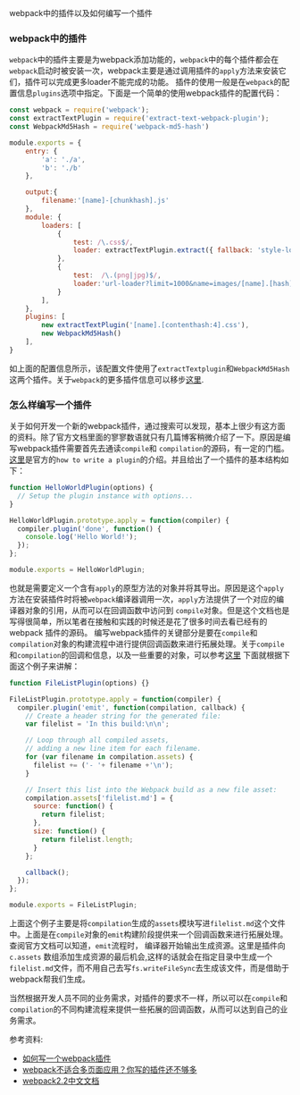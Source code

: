 
webpack中的插件以及如何编写一个插件
### webpack中的插件
`webpack`中的插件主要是为webpack添加功能的，`webpack`中的每个插件都会在`webpack`启动时被安装一次，webpack主要是通过调用插件的`apply`方法来安装它们，插件可以完成更多loader不能完成的功能。
插件的使用一般是在`webpack`的配置信息`plugins`选项中指定。下面是一个简单的使用webpack插件的配置代码：
```js
const webpack = require('webpack');
const extractTextPlugin = require('extract-text-webpack-plugin');
const WebpackMd5Hash = require('webpack-md5-hash')

module.exports = {
    entry: {
        'a': './a',
        'b': './b'
    },

    output:{
        filename:'[name]-[chunkhash].js'
    },
    module: {
        loaders: [
            {
                test: /\.css$/,
                loader: extractTextPlugin.extract({ fallback: 'style-loader', use: 'css-loader' })
            },
            {
                test:  /\.(png|jpg)$/,
                loader:'url-loader?limit=1000&name=images/[name].[hash].[ext]'
            }
        ],
    },
    plugins: [
        new extractTextPlugin('[name].[contenthash:4].css'),
        new WebpackMd5Hash()
    ],
}
```
如上面的配置信息所示，该配置文件使用了`extractTextplugin`和`WebpackMd5Hash`这两个插件。关于`webpack`的更多插件信息可以移步[这里](https://doc.webpack-china.org/plugins/).

### 怎么样编写一个插件
关于如何开发一个新的webpack插件，通过搜索可以发现，基本上很少有这方面的资料。除了官方文档里面的寥寥数语就只有几篇博客稍微介绍了一下。原因是编写webpack插件需要首先去通读`compile`和
`compilation`的源码，有一定的门槛。[这里](https://webpack.github.io/docs/how-to-write-a-plugin.html)是官方的`how to write a plugin`的介绍。并且给出了一个插件的基本结构如下：
```js
function HelloWorldPlugin(options) {
  // Setup the plugin instance with options...
}

HelloWorldPlugin.prototype.apply = function(compiler) {
  compiler.plugin('done', function() {
    console.log('Hello World!');
  });
};

module.exports = HelloWorldPlugin;
```

也就是需要定义一个含有`apply`的原型方法的对象并将其导出。原因是这个`apply`方法在安装插件时将被`webpack`编译器调用一次，`apply`方法提供了一个对应的编译器对象的引用，从而可以在回调函数中访问到
`compile`对象。但是这个文档也是写得很简单，所以笔者在接触和实践的时候还是花了很多时间去看已经有的webpack 插件的源码。
编写webpack插件的关键部分是要在`compile`和`compilation`对象的构建流程中进行提供回调函数来进行拓展处理。关于`compile`和`compilation`的回调和信息，以及一些重要的对象，可以参考[这里](http://www.css88.com/doc/webpack2/api/plugins/)
下面就根据下面这个例子来讲解：
```js
function FileListPlugin(options) {}

FileListPlugin.prototype.apply = function(compiler) {
  compiler.plugin('emit', function(compilation, callback) {
    // Create a header string for the generated file:
    var filelist = 'In this build:\n\n';

    // Loop through all compiled assets,
    // adding a new line item for each filename.
    for (var filename in compilation.assets) {
      filelist += ('- '+ filename +'\n');
    }

    // Insert this list into the Webpack build as a new file asset:
    compilation.assets['filelist.md'] = {
      source: function() {
        return filelist;
      },
      size: function() {
        return filelist.length;
      }
    };

    callback();
  });
};

module.exports = FileListPlugin;
```
上面这个例子主要是将`compilation`生成的`assets`模块写进`filelist.md`这个文件中。上面是在`compile`对象的`emit`构建阶段提供来一个回调函数来进行拓展处理。查阅官方文档可以知道，`emit`流程时，
编译器开始输出生成资源。这里是插件向 `c.assets` 数组添加生成资源的最后机会,这样的话就会在指定目录中生成一个`filelist.md`文件，而不用自己去写`fs.writeFileSync`去生成该文件，而是借助于
webpack帮我们生成。

当然根据开发人员不同的业务需求，对插件的要求不一样，所以可以在`compile`和`compilation`的不同构建流程来提供一些拓展的回调函数，从而可以达到自己的业务需求。






参考资料:
- [如何写一个webpack插件](https://github.com/lcxfs1991/blog/issues/1)
- [webpack不适合多页面应用？你写的插件还不够多](http://www.jianshu.com/p/f6a2a47d084d)
- [webpack2.2中文文档](http://www.css88.com/doc/webpack2/api/plugins/)

